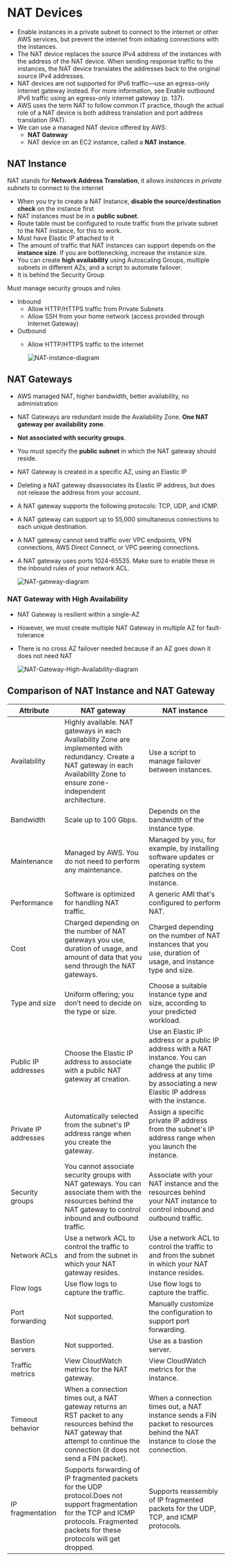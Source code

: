 # NAT Devices

- Enable instances in a private subnet to connect to the internet or other AWS services, but prevent the internet from initiating connections with the instances.
- The NAT device replaces the source IPv4 address of the instances with the address of the NAT device.
  When sending response traffic to the instances, the NAT device translates the addresses back to the
  original source IPv4 addresses.
- NAT devices are not supported for IPv6 traffic—use an egress-only internet gateway instead. For more
  information, see Enable outbound IPv6 traffic using an egress-only internet gateway (p. 137).
- AWS uses the term NAT  to follow common IT practice, though the actual role of a NAT device is both address translation and port address translation (PAT).
- We can use a managed NAT device offered by AWS:
  - **NAT Gateway**
  - NAT device on an EC2 instance, called a **NAT instance**. 

## NAT Instance 

NAT stands for **Network Address Translation**, it allows *instances in private subnets* to connect to the internet

- When you try to create a NAT Instance, **disable the source/destination check** on the instance first
- NAT instances must be in a **public subnet**.
- Route table must be configured to route traffic from the private subnet to the NAT instance, for this to work.
- Must have Elastic IP attached to it
- The amount of traffic that NAT instances can support depends on the **instance size**. If you are bottlenecking, increase the instance size.
- You can create **high availability** using Autoscaling Groups, multiple subnets in different AZs, and a script to automate failover.
- It is behind the Security Group

Must manage security groups and rules

- Inbound
  - Allow HTTP/HTTPS traffic from Private Subnets
  - Allow SSH from your home network (access provided through Internet Gateway)
- Outbound
  - Allow HTTP/HTTPS traffic to the internet
 
    ![NAT-instance-diagram](/Networking/images/nat-instance.png)

## NAT Gateways

- AWS managed NAT, higher bandwidth, better availability, no administration
- NAT Gateways are redundant inside the Availability Zone. **One NAT gateway per availability zone**.
- **Not associated with security groups**.
- You must specify the **public subnet** in which the NAT gateway should reside.
- NAT Gateway is created in a specific AZ, using an Elastic IP
- Deleting a NAT gateway disassociates its Elastic IP address, but does not release the address from your account.
- A NAT gateway supports the following protocols: TCP, UDP, and ICMP.
- A NAT gateway can support up to 55,000 simultaneous connections to each unique destination.
- A NAT gateway cannot send traffic over VPC endpoints, VPN connections, AWS Direct Connect, or VPC peering connections.
- A NAT gateway uses ports 1024-65535. Make sure to enable these in the inbound rules of your network ACL.
  
  ![NAT-gateway-diagram](/Networking/images/nat-gateway.png)

### NAT Gateway with High Availability

- NAT Gateway is resilient within a single-AZ
- However, we must create multiple NAT Gateway in multiple AZ for fault-tolerance
- There is no cross AZ failover needed because if an AZ goes down it does not need NAT
  
  ![NAT-Gateway-High-Availability-diagram](/Networking/images/nat-gateway-with-ha.png)

## Comparison of NAT Instance and NAT Gateway

| Attribute            | NAT gateway                              | NAT instance                             |
| -------------------- | ---------------------------------------- | ---------------------------------------- |
| Availability         | Highly available. NAT gateways in each Availability Zone are implemented with redundancy. Create a NAT gateway in each Availability Zone to ensure zone-independent architecture. | Use a script to manage failover between instances. |
| Bandwidth            | Scale up to 100 Gbps.                    | Depends on the bandwidth of the instance type. |
| Maintenance          | Managed by AWS. You do not need to perform any maintenance. | Managed by you, for example, by installing software updates or operating system patches on the instance. |
| Performance          | Software is optimized for handling NAT traffic. | A generic AMI that's configured to perform NAT. |
| Cost                 | Charged depending on the number of NAT gateways you use, duration of usage, and amount of data that you send through the NAT gateways. | Charged depending on the number of NAT instances that you use, duration of usage, and instance type and size. |
| Type and size        | Uniform offering; you don’t need to decide on the type or size. | Choose a suitable instance type and size, according to your predicted workload. |
| Public IP addresses  | Choose the Elastic IP address to associate with a public NAT gateway at creation. | Use an Elastic IP address or a public IP address with a NAT instance. You can change the public IP address at any time by associating a new Elastic IP address with the instance. |
| Private IP addresses | Automatically selected from the subnet's IP address range when you create the gateway. | Assign a specific private IP address from the subnet's IP address range when you launch the instance. |
| Security groups      | You cannot associate security groups with NAT gateways. You can associate them with the resources behind the NAT gateway to control inbound and outbound traffic. | Associate with your NAT instance and the resources behind your NAT instance to control inbound and outbound traffic. |
| Network ACLs         | Use a network ACL to control the traffic to and from the subnet in which your NAT gateway resides. | Use a network ACL to control the traffic to and from the subnet in which your NAT instance resides. |
| Flow logs            | Use flow logs to capture the traffic.    | Use flow logs to capture the traffic.    |
| Port forwarding      | Not supported.                           | Manually customize the configuration to support port forwarding. |
| Bastion servers      | Not supported.                           | Use as a bastion server.                 |
| Traffic metrics      | View CloudWatch metrics for the NAT gateway. | View CloudWatch metrics for the instance. |
| Timeout behavior     | When a connection times out, a NAT gateway returns an RST packet to any resources behind the NAT gateway that attempt to continue the connection (it does not send a FIN packet). | When a connection times out, a NAT instance sends a FIN packet to resources behind the NAT instance to close the connection. |
| IP fragmentation     | Supports forwarding of IP fragmented packets for the UDP protocol.Does not support fragmentation for the TCP and ICMP protocols. Fragmented packets for these protocols will get dropped. | Supports reassembly of IP fragmented packets for the UDP, TCP, and ICMP protocols. |
